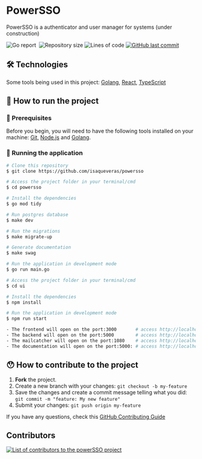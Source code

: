 # PowerSSO
PowerSSO is a authenticator and user manager for systems (under construction) 

<p>
  <img alt="Go report" src="https://goreportcard.com/badge/isaqueveras/power-sso">
  <img alt="" src="https://github.com/isaqueveras/powersso/actions/workflows/go.yml/badge.svg">
  <img alt="Repository size" src="https://img.shields.io/github/languages/top/isaqueveras/powersso">
  <img alt="Lines of code" src="https://img.shields.io/tokei/lines/github/isaqueveras/powersso">
  <a href="https://github.com/isaqueveras/powersso/commits/main">
    <img alt="GitHub last commit" src="https://img.shields.io/github/last-commit/isaqueveras/powersso">
  </a>
</p>

## 🛠 Technologies

Some tools being used in this project: [Golang][golang], [React][reactjs], [TypeScript][typescript]

## 🚀 How to run the project

### 📌 Prerequisites

Before you begin, you will need to have the following tools installed on your machine:
[Git](https://git-scm.com), [Node.js][nodejs] and [Golang][golang].

### 🧭 Running the application

```bash
# Clone this repository
$ git clone https://github.com/isaqueveras/powersso

# Access the project folder in your terminal/cmd
$ cd powersso

# Install the dependencies
$ go mod tidy

# Run postgres database
$ make dev

# Run the migrations
$ make migrate-up

# Generate documentation
$ make swag

# Run the application in development mode
$ go run main.go

# Access the project folder in your terminal/cmd
$ cd ui

# Install the dependencies
$ npm install

# Run the application in development mode
$ npm run start
```

```bash
- The frontend will open on the port:3000       # access http://localhost:3000
- The backend will open on the port:5000        # access http://localhost:5000
- The mailcatcher will open on the port:1080    # access http://localhost:1080
- The documentation will open on the port:5000: # access http://localhost:5000/swagger/index.html
```
## 😯 How to contribute to the project

1. **Fork** the project.
2. Create a new branch with your changes: `git checkout -b my-feature`
3. Save the changes and create a commit message telling what you did: `git commit -m "feature: My new feature"`
4. Submit your changes: `git push origin my-feature`

If you have any questions, check this [GitHub Contributing Guide](https://github.com/firstcontributions/first-contributions)

## Contributors
<a href="https://github.com/isaqueveras/powersso/graphs/contributors">
  <img src="https://contributors-img.web.app/image?repo=isaqueveras/powersso&max=100" alt="List of contributors to the powerSSO project"/>
</a>

[reactjs]: https://reactjs.org
[typescript]: https://www.typescriptlang.org/
[nodejs]: https://nodejs.org/
[vscode]: https://code.visualstudio.com/
[golang]: https://go.dev/
